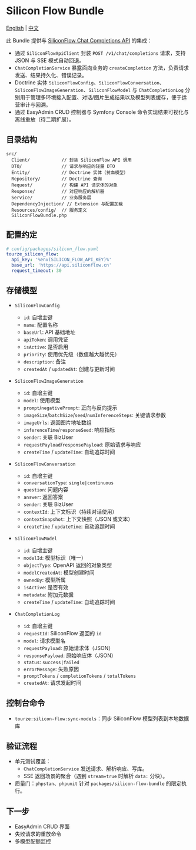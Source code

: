 # Silicon Flow Bundle

[English](README.md) | [中文](README.zh-CN.md)

此 Bundle 提供与 [SiliconFlow Chat Completions API](https://docs.siliconflow.cn/cn/api-reference/chat-completions/chat-completions) 的集成：

- 通过 `SiliconFlowApiClient` 封装 `POST /v1/chat/completions` 请求，支持 JSON 与 SSE 模式自动回退。
- `ChatCompletionService` 暴露面向业务的 `createCompletion` 方法，负责请求发送、结果持久化、错误记录。
- Doctrine 实体 `SiliconFlowConfig`、`SiliconFlowConversation`、`SiliconFlowImageGeneration`、`SiliconFlowModel` 与 `ChatCompletionLog` 分别用于管理多环境接入配置、对话/图片生成结果以及模型列表缓存，便于运营审计与回溯。
- 通过 EasyAdmin CRUD 控制器与 Symfony Console 命令实现结果可视化与离线重放（待二期扩展）。

## 目录结构

```
src/
  Client/            // 封装 SiliconFlow API 调用
  DTO/               // 请求与响应的轻量 DTO
  Entity/            // Doctrine 实体（贫血模型）
  Repository/        // Doctrine 查询
  Request/           // 构建 API 请求体的对象
  Response/          // 对应响应的解析器
  Service/           // 业务服务层
  DependencyInjection/ // Extension 与配置加载
  Resources/config/  // 服务定义
  SiliconFlowBundle.php
```

## 配置约定

```yaml
# config/packages/silicon_flow.yaml
tourze_silicon_flow:
  api_key: '%env(SILICON_FLOW_API_KEY)%'
  base_url: 'https://api.siliconflow.cn'
  request_timeout: 30
```

## 存储模型

- `SiliconFlowConfig`
  - `id`: 自增主键
  - `name`: 配置名称
  - `baseUrl`: API 基础地址
  - `apiToken`: 调用凭证
  - `isActive`: 是否启用
  - `priority`: 使用优先级（数值越大越优先）
  - `description`: 备注
  - `createdAt` / `updatedAt`: 创建与更新时间

- `SiliconFlowImageGeneration`
  - `id`: 自增主键
  - `model`: 使用模型
  - `prompt`/`negativePrompt`: 正向与反向提示
  - `imageSize`/`batchSize`/`seed`/`numInferenceSteps`: 关键请求参数
  - `imageUrls`: 返回图片地址数组
  - `inferenceTime`/`responseSeed`: 响应指标
  - `sender`: 关联 BizUser
  - `requestPayload`/`responsePayload`: 原始请求与响应
  - `createTime` / `updateTime`: 自动追踪时间

- `SiliconFlowConversation`
  - `id`: 自增主键
  - `conversationType`: `single|continuous`
  - `question`: 问题内容
  - `answer`: 返回答案
  - `sender`: 关联 BizUser
  - `contextId`: 上下文标识（持续对话使用）
  - `contextSnapshot`: 上下文快照（JSON 或文本）
  - `createTime` / `updateTime`: 自动追踪时间

- `SiliconFlowModel`
  - `id`: 自增主键
  - `modelId`: 模型标识（唯一）
  - `objectType`: OpenAPI 返回的对象类型
  - `modelCreatedAt`: 模型创建时间
  - `ownedBy`: 模型所属
  - `isActive`: 是否有效
  - `metadata`: 附加元数据
  - `createTime` / `updateTime`: 自动追踪时间

- `ChatCompletionLog`
  - `id`: 自增主键
  - `requestId`: SiliconFlow 返回的 `id`
  - `model`: 请求模型名
  - `requestPayload`: 原始请求体（JSON）
  - `responsePayload`: 原始响应体（JSON）
  - `status`: `success|failed`
  - `errorMessage`: 失败原因
  - `promptTokens` / `completionTokens` / `totalTokens`
  - `createdAt`: 请求发起时间

## 控制台命令

- `tourze:silicon-flow:sync-models`：同步 SiliconFlow 模型列表到本地数据库

## 验证流程

- 单元测试覆盖：
  - `ChatCompletionService` 发送请求、解析响应、写库。
  - SSE 返回场景的聚合（遇到 `stream=true` 时解析 `data:` 分块）。
- 质量门：`phpstan`、`phpunit` 针对 `packages/silicon-flow-bundle` 的限定执行。

## 下一步

- EasyAdmin CRUD 界面
- 失败请求的重放命令
- 多模型配额监控
